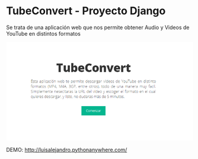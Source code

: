 # TubeConvert - Proyecto Django

Se trata de una aplicación web que nos permite obtener Audio y Videos de YouTube en distintos formatos

![](https://github.com/LuisAlejandroSalcedo/tubeconvert/blob/master/tubeconvert.PNG)

DEMO: http://luisalejandro.pythonanywhere.com/
